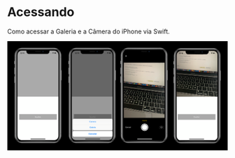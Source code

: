 # Acessando
Como acessar a Galeria e a Câmera do iPhone via Swift.

![Acessando a Camera](/imagem.png)
